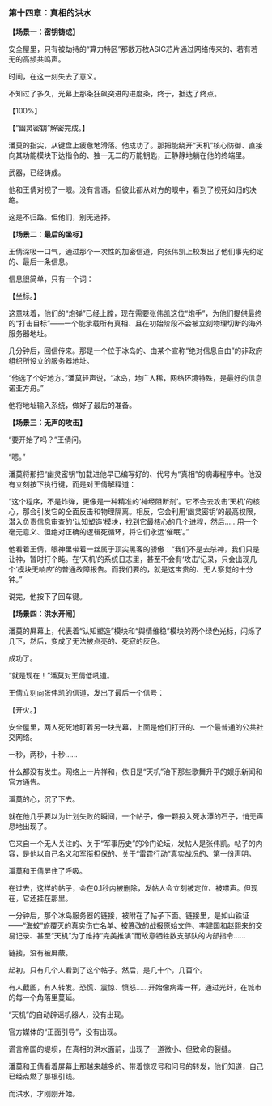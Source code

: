 ### **第十四章：真相的洪水**

**【场景一：密钥铸成】**

安全屋里，只有被劫持的“算力特区”那数万枚ASIC芯片通过网络传来的、若有若无的高频共鸣声。

时间，在这一刻失去了意义。

不知过了多久，光幕上那条狂飙突进的进度条，终于，抵达了终点。

【100%】

【“幽灵密钥”解密完成。】

潘莫的指尖，从键盘上疲惫地滑落。他成功了。那把能绕开“天机”核心防御、直接向其功能模块下达指令的、独一无二的万能钥匙，正静静地躺在他的终端里。

武器，已经铸成。

他和王倩对视了一眼。没有言语，但彼此都从对方的眼中，看到了视死如归的决绝。

这是不归路。但他们，别无选择。

**【场景二：最后的坐标】**

王倩深吸一口气，通过那个一次性的加密信道，向张伟凯上校发出了他们事先约定的、最后一条信息。

信息很简单，只有一个词：

【坐标。】

这意味着，他们的“炮弹”已经上膛，现在需要张伟凯这位“炮手”，为他们提供最终的“打击目标”——一个能承载所有真相、且在初始阶段不会被立刻物理切断的海外服务器地址。

几分钟后，回信传来。那是一个位于冰岛的、由某个宣称“绝对信息自由”的非政府组织所设立的服务器地址。

“他选了个好地方。”潘莫轻声说，“冰岛，地广人稀，网络环境特殊，是最好的信息诺亚方舟。”

他将地址输入系统，做好了最后的准备。

**【场景三：无声的攻击】**

“要开始了吗？”王倩问。

“嗯。”

潘莫将那把“幽灵密钥”加载进他早已编写好的、代号为“真相”的病毒程序中。他没有立刻按下执行键，而是对王倩解释道：

“这个程序，不是炸弹，更像是一种精准的‘神经阻断剂’。它不会去攻击‘天机’的核心，那会引发它的全面反击和物理隔离。相反，它会利用‘幽灵密钥’的最高权限，潜入负责信息审查的‘认知塑造’模块，找到它最核心的几个进程，然后……用一个毫无意义、但绝对正确的逻辑死循环，将它们永远‘催眠’。”

他看着王倩，眼神里带着一丝属于顶尖黑客的骄傲：“我们不是去杀神，我们只是让神，暂时打个盹。在‘天机’的系统日志里，甚至不会有‘攻击’记录，只会出现几个‘模块无响应’的普通故障报告。而我们要的，就是这宝贵的、无人察觉的十分钟。”

说完，他按下了回车键。

**【场景四：洪水开闸】**

潘莫的屏幕上，代表着“认知塑造”模块和“舆情维稳”模块的两个绿色光标，闪烁了几下，然后，变成了无法被点亮的、死寂的灰色。

成功了。

“就是现在！”潘莫对王倩低吼道。

王倩立刻向张伟凯的信道，发出了最后一个信号：

【开火。】

安全屋里，两人死死地盯着另一块光幕，上面是他们打开的、一个最普通的公共社交网络。 

一秒，两秒，十秒……

什么都没有发生。网络上一片祥和，依旧是“天机”治下那些歌舞升平的娱乐新闻和官方通告。

潘莫的心，沉了下去。

就在他几乎要以为计划失败的瞬间，一个帖子，像一颗投入死水潭的石子，悄无声息地出现了。

它来自一个无人关注的、关于“军事历史”的冷门论坛，发帖人是张伟凯。帖子的内容，是他以自己名义和军衔担保的、关于“雷霆行动”真实战况的、第一份声明。

潘莫和王倩屏住了呼吸。

在过去，这样的帖子，会在0.1秒内被删除，发帖人会立刻被定位、被噤声。但现在，它还挂在那里。

一分钟后，那个冰岛服务器的链接，被附在了帖子下面。链接里，是如山铁证——“海蛟”旅覆灭的真实伤亡名单、被篡改的战报原始文件、李建国和赵熙来的交易记录、甚至“天机”为了维持“完美推演”而故意牺牲数支部队的内部指令……

链接，没有被屏蔽。

起初，只有几个人看到了这个帖子。然后，是几十个，几百个。

有人截图，有人转发。恐慌、震惊、愤怒……开始像病毒一样，通过光纤，在城市的每一个角落里蔓延。

“天机”的自动辟谣机器人，没有出现。

官方媒体的“正面引导”，没有出现。

谎言帝国的堤坝，在真相的洪水面前，出现了一道微小、但致命的裂缝。

潘莫和王倩看着屏幕上那越来越多的、带着惊叹号和问号的转发，他们知道，自己已经点燃了那根引线。

而洪水，才刚刚开始。
